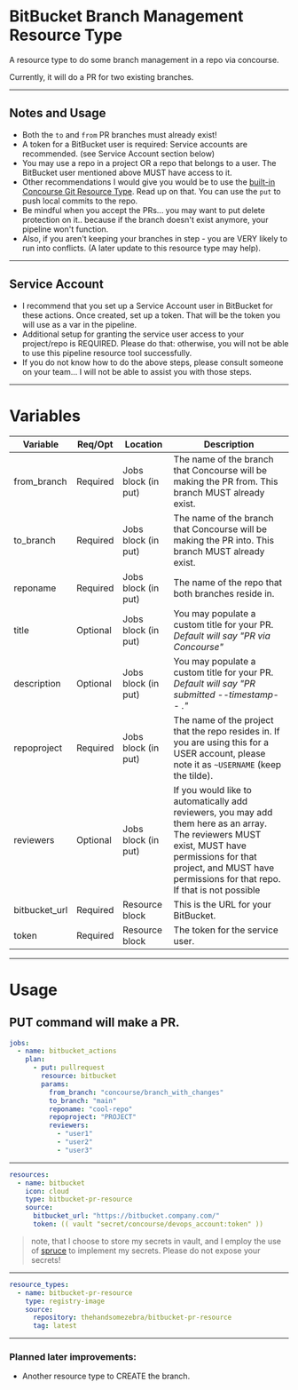 # BitBucket Branch Management Resource Type

A resource type to do some branch management in a repo via concourse.

Currently, it will do a PR for two existing branches.

---

## Notes and Usage

- Both the `to` and `from` PR branches must already exist!
- A token for a BitBucket user is required: Service accounts are recommended. (see Service Account section below)
- You may use a repo in a project OR a repo that belongs to a user. The BitBucket user mentioned above MUST have access to it.
- Other recommendations I would give you would be to use the [built-in Concourse Git Resource Type](https://github.com/concourse/git-resource).  Read up on that.  You can use the `put` to push local commits to the repo.
- Be mindful when you accept the PRs... you may want to put delete protection on it.. because if the branch doesn't exist anymore, your pipeline won't function.
- Also, if you aren't keeping your branches in step - you are VERY likely to run into conflicts. (A later update to this resource type may help).


---

## Service Account

- I recommend that you set up a Service Account user in BitBucket for these actions. Once created, set up a token. That will be the token you will use as a var in the pipeline.
- Additional setup for granting the service user access to your project/repo is REQUIRED. Please do that: otherwise, you will not be able to use this pipeline resource tool successfully.
- If you do not know how to do the above steps, please consult someone on your team... I will not be able to assist you with those steps.

---

# Variables

| Variable         | Req/Opt  | Location            | Description                                                                                                                                                                                                             |
| ---------------- | -------- | ------------------- | ----------------------------------------------------------------------------------------------------------------------------------------------------------------------------------------------------------------------- |
| from_branch | Required | Jobs block (in put) | The name of the branch that Concourse will be making the PR from. This branch MUST already exist.                                                                                                                        |
| to_branch    | Required | Jobs block (in put) | The name of the branch that Concourse will be making the PR into. This branch MUST already exist.                                                                                                                       |
| reponame         | Required | Jobs block (in put) | The name of the repo that both branches reside in.                                                                                                                                                                      |
| title            | Optional | Jobs block (in put) | You may populate a custom title for your PR. _Default will say "PR via Concourse"_                                                                                                                                      |
| description      | Optional | Jobs block (in put) | You may populate a custom title for your PR. _Default will say "PR submitted --timestamp-- ."_                                                                                                                            |
| repoproject      | Required | Jobs block (in put) | The name of the project that the repo resides in. If you are using this for a USER account, please note it as `~USERNAME` (keep the tilde).                                                                             |
| reviewers        | Optional | Jobs block (in put) | If you would like to automatically add reviewers, you may add them here as an array. The reviewers MUST exist, MUST have permissions for that project, and MUST have permissions for that repo. If that is not possible |
| bitbucket_url    | Required | Resource block      | This is the URL for your BitBucket.                                                                                                                                                                                     |
| token            | Required | Resource block      | The token for the service user.                                                                                                                                                                                         |

---

# Usage

## PUT command will make a PR.

```yml
jobs:
  - name: bitbucket_actions
    plan:
      - put: pullrequest
        resource: bitbucket
        params:
          from_branch: "concourse/branch_with_changes"
          to_branch: "main"
          reponame: "cool-repo"
          repoproject: "PROJECT"
          reviewers:
            - "user1"
            - "user2"
            - "user3"
```

---

```yml
resources:
  - name: bitbucket
    icon: cloud
    type: bitbucket-pr-resource
    source:
      bitbucket_url: "https://bitbucket.company.com/"
      token: (( vault "secret/concourse/devops_account:token" ))
```

> note, that I choose to store my secrets in vault, and I employ the use of [spruce](https://github.com/geofffranks/spruce) to implement my secrets. Please do not expose your secrets!

---

```yml
resource_types:
  - name: bitbucket-pr-resource
    type: registry-image
    source:
      repository: thehandsomezebra/bitbucket-pr-resource
      tag: latest
```

---

### Planned later improvements:

- Another resource type to CREATE the branch.
